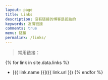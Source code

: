```yaml
---
layout: page
title: Links
description: 没有链接的博客是孤独的
keywords: 友情链接
comments: true
menu: 链接
permalink: /links/
---
```


> 常用链接：

{% for link in site.data.links %}
* [{{ link.name }}]({{ link.url }})
{% endfor %}
